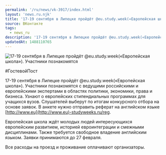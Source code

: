 ```yaml
---
permalink: '/ru/news/vk-3917/index.html'
layout: 'news.ru.njk'
title: '17-19 сентября в Липецке пройдёт @eu.study.week(«Европейская школа»).'
source: ВКонтакте
tags:
  - news_ru
description: '17-19 сентября в Липецке пройдёт @eu.study.week(«Европейская школа»).'
updatedAt: 1488110765
---
```

![17-19 сентября в Липецке пройдёт @eu.study.week(«Европейская школа»). Участники познакомятся](https://sun9-74.userapi.com/impf/c639123/v639123484/b0fa/EDV0Qod9CZ0.jpg?size=900x600&quality=96&proxy=1&sign=6923b7b923ff3b4a6200d90c03366e00&c_uniq_tag=vzbzXcQLTQ9mm8krFVlEdlIy_itl_yQ94LLqIw58ClA&type=album)

#ГостевойПост

17-19 сентября в Липецке пройдёт @eu.study.week(«Европейская школа»). Участники познакомятся с ведущими российскими и европейскими экспертами в областях политики, экономики, права и бизнеса. Узнают о европейских стипендиальных программах для учащихся вузов.
Слушателей выберут по итогам конкурсного отбора на основе заявок. В анкете нужно отправить реферат на английском языке [http://www.eu](http://www.eu)-studyweeks.ru/reg.

Европейская школа ждёт молодых людей интересующихся европейским развитием, историей евроинтеграции и смежными дисциплинами.
Также требуется свободное владение английским языком. Заявки принимаются до 27 февраля.

Все расходы на проезд и проживание оплачивают организаторы.
